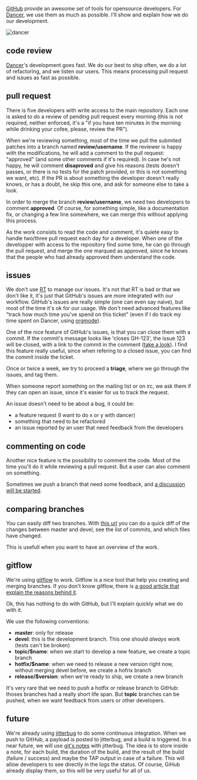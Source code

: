 <a href="https://github.com/">GitHub</a> provide an awesome set of tools for opensource developers. For <a href="http://perldancer.org">Dancer</a>, we use them as much as possible. I'll show and explain how we do our development.

<img class="img_center" src="/imgs/github_dancer.webp" alt="dancer" />

## code review

<a href="https://github.com/perldancer/dancer">Dancer</a>'s development goes fast. We do our best to ship often, we do a lot of refactoring, and we listen our users. This means processing pull request and issues as fast as possible.

## pull request

There is five developers with write access to the main repository. Each one is asked to do a review of pending pull request every morning (this is not required, neither enforced, it's a "if you have ten minutes in the morning while drinking your cofee, please, review the PR").

When we're reviewing something, most of the time we pull the submited patches into a branch named **review/username**. If the reviewer is happy with the modifications, he will add a comment to the pull request: "approved" (and some other comments if it's required). In case he's not happy, he will comment **disaproved** and give his reasons (tests doesn't passes, or there is no tests for the patch provided, or this is not something we want, etc). If the PR is about something the developer doesn't really knows, or has a doubt, he skip this one, and ask for someone else to take a look.

In order to merge the branch **review/username**, we need two developers to comment **approved**. Of course, for something simple, like a documentation fix, or changing a few line somewhere, we can merge this without applying this process.

As the work consists to read the code and comment, it's quiete easy to handle two/three pull request each day for a developer. When one of the developper with access to the repository find some time, he can go through the pull request, and merge the one marqued as approved, since he knows that the people who had already approved them understand the code.

## issues

We don't use [RT](http://bestpractical.com/rt/) to manage our issues. It's not that RT is bad or that we don't like it, it's just that GitHub's issues are more integrated with our workflow. GitHub's issues are really simple (one can even say naive), but most of the time it's ok for our usage. We don't need advanced features like "track how much time you've spend on this ticket" (even if I do track my time spent on Dancer, using [orgmode](http://orgmode.org/manual/Clocking-commands.html#Clocking-commands)).

One of the nice feature of GitHub's issues, is that you can close them with a commit. If the commit's message looks like 'closes GH-123', the issue 123 will be closed, with a link to the commit in the comment ([take a look](https://github.com/perldancer/Dancer/issues/249)). I find this feature really useful, since when refering to a closed issue, you can find the commit inside the ticket.

Once or twice a week, we try to proceed a **triage**, where we go through the issues, and tag them.

When someone report something on the mailing list or on irc, we ask them if they can open an issue, since it's easier for us to track the request.

An issue doesn't need to be about a bug, it could be:

* a feature request (I want to do x or y with dancer)
* something that need to be refactored
* an issue reported by an user that need feedback from the developers

## commenting on code

Another nice feature is the possibility to comment the code. Most of the time you'll do it while reviewing a pull request. But a user can also comment on something.

Sometimes we push a branch that need some feedback, and [a discussion will be started](https://github.com/perldancer/Dancer/commit/d8e79e0d63d0e1b0e05fd36f9e31c378678fccc3).

## comparing branches

You can easily diff two branches. With [this url](https://github.com/perldancer/Dancer/compare/master...devel) you can do a quick diff of the changes between master and devel, see the list of commits, and which files have changed.

This is usefull when you want to have an overview of the work.

## gitflow

We're using [gitflow](https://github.com/nvie/gitflow) to work. Gitflow is a nice tool that help you creating and merging branches. If you don't know gitflow, there is [a good article that explain the reasons behind it](http://nvie.com/posts/a-successful-git-branching-model/).

Ok, this has nothing to do with GitHub, but I'll explain quickly what we do with it.

We use the following conventions:

* **master**: only for release
* **devel**: this is the development branch. This one should *always* work (tests can't be broken)
* **topic/$name**: when we start to develop a new feature, we create a topic branch
* **hotfix/$name**: when we need to release a new version right now, without merging devel before, we create a hofrix branch
* **release/$version**: when we're ready to ship, we create a new branch

It's very rare that we need to push a hotfix or release branch to GitHub: thoses branches had a really short life span. But **topic** branches can be pushed, when we want feedback from users or other developers.

## future

We're already using [jitterbug](https://github.com/franckcuny/jitterbug) to do some continuous integration. When we push to GitHub, a payload is posted to jitterbug, and a build is triggered. In a near future, we will use [git's notes](http://progit.org/2010/08/25/notes.html) with jitterbug. The idea is to store inside a note, for each build, the duration of the build, and the result of the build (failure / success) and maybe the TAP output in case of a failure. This will allow developers to see directly in the logs the status. Of course, GiHub already display them, so this will be very useful for all of us.
